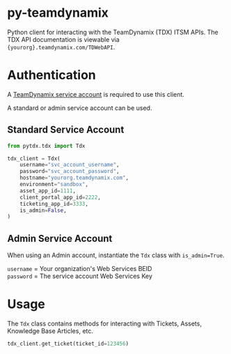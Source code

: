 # py-teamdynamix
Python client for interacting with the TeamDynamix (TDX) ITSM APIs. The TDX API documentation is viewable via `{yourorg}.teamdynamix.com/TDWebAPI`.

# Authentication 
A [TeamDynamix service account](https://solutions.teamdynamix.com/TDClient/1965/Portal/KB/ArticleDet?ID=132442) is required to use this client.  

A standard or admin service account can be used.

## Standard Service Account

```python
from pytdx.tdx import Tdx

tdx_client = Tdx(
    username="svc_account_username",
    password="svc_account_password",
    hostname="yourorg.teamdynamix.com",
    environment="sandbox",
    asset_app_id=1111,
    client_portal_app_id=2222,
    ticketing_app_id=3333,
    is_admin=False,
)
```


## Admin Service Account
When using an Admin account, instantiate the `Tdx` class with `is_admin=True`.

`username` = Your organization's Web Services BEID  
`password` = The service account Web Services Key


# Usage
The `Tdx` class contains methods for interacting with Tickets, Assets, Knowledge Base Articles, etc. 

```python 
tdx_client.get_ticket(ticket_id=123456)
```